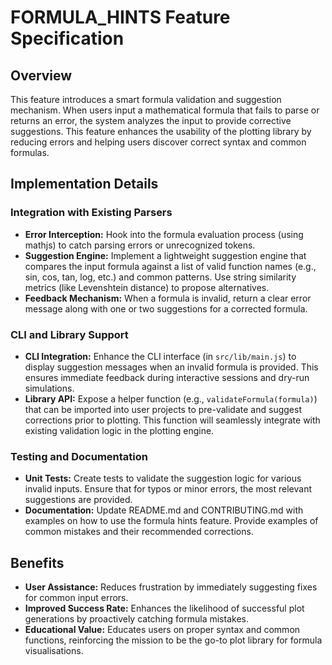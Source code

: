 # FORMULA_HINTS Feature Specification

## Overview
This feature introduces a smart formula validation and suggestion mechanism. When users input a mathematical formula that fails to parse or returns an error, the system analyzes the input to provide corrective suggestions. This feature enhances the usability of the plotting library by reducing errors and helping users discover correct syntax and common formulas.

## Implementation Details
### Integration with Existing Parsers
- **Error Interception:** Hook into the formula evaluation process (using mathjs) to catch parsing errors or unrecognized tokens.
- **Suggestion Engine:** Implement a lightweight suggestion engine that compares the input formula against a list of valid function names (e.g., sin, cos, tan, log, etc.) and common patterns. Use string similarity metrics (like Levenshtein distance) to propose alternatives.
- **Feedback Mechanism:** When a formula is invalid, return a clear error message along with one or two suggestions for a corrected formula.

### CLI and Library Support
- **CLI Integration:** Enhance the CLI interface (in `src/lib/main.js`) to display suggestion messages when an invalid formula is provided. This ensures immediate feedback during interactive sessions and dry-run simulations.
- **Library API:** Expose a helper function (e.g., `validateFormula(formula)`) that can be imported into user projects to pre-validate and suggest corrections prior to plotting. This function will seamlessly integrate with existing validation logic in the plotting engine.

### Testing and Documentation
- **Unit Tests:** Create tests to validate the suggestion logic for various invalid inputs. Ensure that for typos or minor errors, the most relevant suggestions are provided.
- **Documentation:** Update README.md and CONTRIBUTING.md with examples on how to use the formula hints feature. Provide examples of common mistakes and their recommended corrections.

## Benefits
- **User Assistance:** Reduces frustration by immediately suggesting fixes for common input errors.
- **Improved Success Rate:** Enhances the likelihood of successful plot generations by proactively catching formula mistakes.
- **Educational Value:** Educates users on proper syntax and common functions, reinforcing the mission to be the go-to plot library for formula visualisations.

